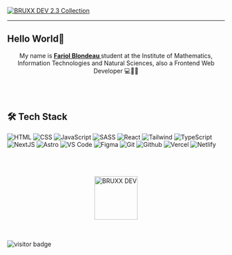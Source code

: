 <p >
   <a href="https://bruxx.netlify.app/">
    <img src="https://user-images.githubusercontent.com/81830567/201993499-da6b080d-dd10-4d7d-b81d-498d248011b9.png" alt="BRUXX DEV 2.3 Collection">
  </a>
</p>

<hr />

## Hello World👋

<p align="center"> My name is <strong><a href="https://bruxx.netlify.app/">
<brx>Fariol Blondeau</brx>
</a></strong> student at the Institute of Mathematics, Information Technologies and Natural Sciences, also a Frontend Web Developer 💻🔬🧪</p>

<!-- <brx> is the new tag -->
<br/>
<br/>

## 🛠️ Tech Stack

![HTML](https://img.shields.io/badge/HTML5-E34F26?style=for-the-badge&logo=html5&logoColor=white)
![CSS](https://img.shields.io/badge/-css3-1572B6?&style=for-the-badge&logo=css3&logoColor=white)
![JavaScript](https://img.shields.io/badge/-javascript-F7DF1E?&style=for-the-badge&logo=javascript&logoColor=black)
![SASS](https://img.shields.io/badge/Sass-CC6699?style=for-the-badge&logo=sass&logoColor=white)
![React](https://img.shields.io/badge/-ReactJS-242424?&style=for-the-badge&logo=react&logoColor=0cbaff)
![Tailwind](https://img.shields.io/badge/Tailwind-38B2AC?style=for-the-badge&logo=tailwind-css&logoColor=white)
![TypeScript](https://img.shields.io/badge/TypeScript-2589BD?style=for-the-badge&logo=typescript&logoColor=FFFFFF)
![NextJS](https://img.shields.io/badge/NextJS-FFF?style=for-the-badge&logo=vercel&logoColor=000)
![Astro](https://img.shields.io/badge/Astro-orange?style=for-the-badge&logo=astro&logoColor=000)
![VS Code](https://img.shields.io/badge/-VSCode-007ACC?&style=for-the-badge&logo=visual-studio-code&logoColor=white)
![Figma](https://img.shields.io/badge/figma-b668ff?style=for-the-badge&logo=figma&logoColor=white)
![Git](https://img.shields.io/badge/-Git-F05032?&style=for-the-badge&logo=git&logoColor=white)
![Github](https://img.shields.io/badge/Github-000?style=for-the-badge&logo=github&logoColor=FFFFFF)
![Vercel](https://img.shields.io/badge/Vercel-000000?style=for-the-badge&logo=vercel&logoColor=white)
![Netlify](https://img.shields.io/badge/Netlify-white?style=for-the-badge&logo=netlify&logoColor=black)

<br />
<br />
<br />
<div align="center">
  <a href="#">
    <img src="https://user-images.githubusercontent.com/81830567/155032492-db9b4016-2210-42cb-bec6-8d3f6e33bbff.svg" alt="BRUXX DEV" width="100" height="100"/>
  </a>
</div>

<br/>
<br/>

![visitor badge](https://visitor-badge.laobi.icu/badge?page_id=bruxx-6243.visitor-badge&left_color=red&right_color=green)

<!-- ![Python](https://img.shields.io/badge/Python-3254af?style=for-the-badge&logo=python&logoColor=FFE548) -->
